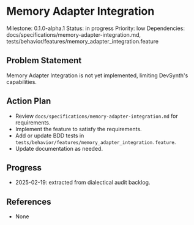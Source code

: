 # Memory Adapter Integration
Milestone: 0.1.0-alpha.1
Status: in progress
Priority: low
Dependencies: docs/specifications/memory-adapter-integration.md, tests/behavior/features/memory_adapter_integration.feature

## Problem Statement
Memory Adapter Integration is not yet implemented, limiting DevSynth's capabilities.


## Action Plan
- Review `docs/specifications/memory-adapter-integration.md` for requirements.
- Implement the feature to satisfy the requirements.
- Add or update BDD tests in `tests/behavior/features/memory_adapter_integration.feature`.
- Update documentation as needed.

## Progress
- 2025-02-19: extracted from dialectical audit backlog.

## References
- None
